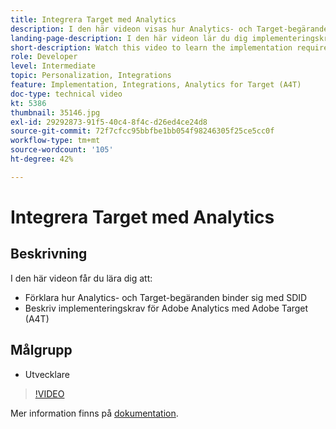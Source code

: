 ```yaml
---
title: Integrera Target med Analytics
description: I den här videon visas hur Analytics- och Target-begäranden binder sig med SDID. I den här videon lär du dig implementeringskraven för Adobe Analytics med Adobe Target (A4T).
landing-page-description: I den här videon lär du dig implementeringskraven för Adobe Analytics med Adobe Target (A4T).
short-description: Watch this video to learn the implementation requirements for Adobe Analytics with Adobe Target (A4T).
role: Developer
level: Intermediate
topic: Personalization, Integrations
feature: Implementation, Integrations, Analytics for Target (A4T)
doc-type: technical video
kt: 5386
thumbnail: 35146.jpg
exl-id: 29292873-91f5-40c4-8f4c-d26ed4ce24d8
source-git-commit: 72f7cfcc95bbfbe1bb054f98246305f25ce5cc0f
workflow-type: tm+mt
source-wordcount: '105'
ht-degree: 42%

---
```


# Integrera Target med Analytics

## Beskrivning

I den här videon får du lära dig att:

* Förklara hur Analytics- och Target-begäranden binder sig med SDID
* Beskriv implementeringskrav för Adobe Analytics med Adobe Target (A4T)

## Målgrupp

* Utvecklare

>[!VIDEO](https://video.tv.adobe.com/v/35146/?quality=12)

Mer information finns på [dokumentation](https://experienceleague.adobe.com/docs/target/using/integrate/a4t/a4timplementation.html?lang=en).
